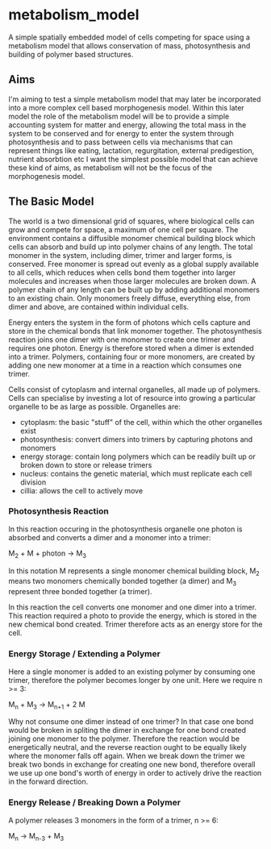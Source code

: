 # metabolism_model
A simple spatially embedded model of cells competing for space using a metabolism model that allows conservation of mass, photosynthesis and building of polymer based structures.

## Aims
I'm aiming to test a simple metabolism model that may later be incorporated into a more complex cell based morphogenesis model. Within this later model the role of the metabolism model will be to provide a simple accounting system for matter and energy, allowing the total mass in the system to be conserved and for energy to enter the system through photosynthesis and to pass between cells via mechanisms that can represent things like eating, lactation, regurgitation, external predigestion, nutrient absorbtion etc I want the simplest possible model that can achieve these kind of aims, as metabolism will not be the focus of the morphogenesis model.

## The Basic Model
The world is a two dimensional grid of squares, where biological cells can grow and compete for space, a maximum of one cell per square. The environment contains a diffusible monomer chemical building block which cells can absorb and build up into polymer chains of any length. The total monomer in the system, including dimer, trimer and larger forms, is conserved. Free monomer is spread out evenly as a global supply available to all cells, which reduces when cells bond them together into larger molecules and increases when those larger molecules are broken down. A polymer chain of any length can be built up by adding additional monomers to an existing chain. Only monomers freely diffuse, everything else, from dimer and above, are contained within individual cells.

Energy enters the system in the form of photons which cells capture and store in the chemical bonds that link monomer together. The photosynthesis reaction joins one dimer with one monomer to create one trimer and requires one photon. Energy is therefore stored when a dimer is extended into a trimer. Polymers, containing four or more monomers, are created by adding one new monomer at a time in a reaction which consumes one trimer.

Cells consist of cytoplasm and internal organelles, all made up of polymers. Cells can specialise by investing a lot of resource into growing a particular organelle to be as large as possible. Organelles are:

- cytoplasm: the basic "stuff" of the cell, within which the other organelles exist
- photosynthesis: convert dimers into trimers by capturing photons and monomers 
- energy storage: contain long polymers which can be readily built up or broken down to store or release trimers
- nucleus: contains the genetic material, which must replicate each cell division
- cillia: allows the cell to actively move

### Photosynthesis Reaction
In this reaction occuring in the photosynthesis organelle one photon is absorbed and converts a dimer and a monomer into a trimer:

 M<sub>2</sub> + M + photon &rarr; M<sub>3</sub>

In this notation M represents a single monomer chemical building block, M<sub>2</sub> means two monomers chemically bonded together (a dimer) and M<sub>3</sub> represent three bonded together (a trimer).

In this reaction the cell converts one monomer and one dimer into a trimer. This reaction required a photo to provide the energy, which is stored in the new chemical bond created. Trimer therefore acts as an energy store for the cell.

### Energy Storage / Extending a Polymer
Here a single monomer is added to an existing polymer by consuming one trimer, therefore the polymer becomes longer by one unit. Here we require n >= 3:

  M<sub>n</sub> + M<sub>3</sub> &rarr; M<sub>n+1</sub> + 2 M

Why not consume one dimer instead of one trimer? In that case one bond would be broken in spliting the dimer in exchange for one bond created joining one monomer to the polymer. Therefore the reaction would be energetically neutral, and the reverse reaction ought to be equally likely where the monomer falls off again. When we break down the trimer we break two bonds in exchange for creating one new bond, therefore overall we use up one bond's worth of energy in order to actively drive the reaction in the forward direction.

### Energy Release / Breaking Down a Polymer
A polymer releases 3 monomers in the form of a trimer, n >= 6:

  M<sub>n</sub> &rarr; M<sub>n-3</sub> + M<sub>3</sub>

